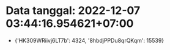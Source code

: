 # Data tanggal: 2022-12-07 03:44:16.954621+07:00

* {'HK309WRiivj6LT7b': 4324, '8hbdjPPDu8qrQKqm': 15539}
